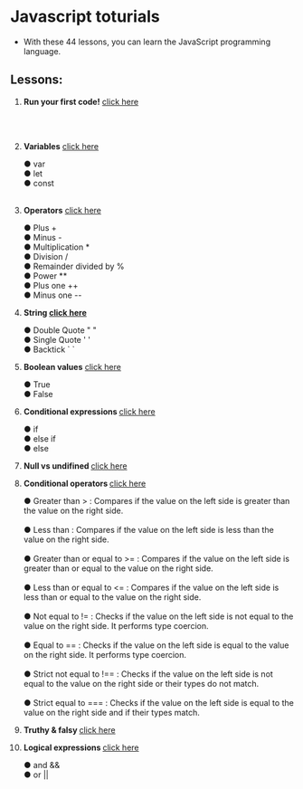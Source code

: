 # Javascript toturials
- With these 44 lessons, you can learn the JavaScript programming language.

## Lessons:

<ol>
  <li><p><strong>Run your first code!</strong> <a href="./lesson01/index.js">click here<a/></p></li>
    <br>
    <br>
  <li><p><strong>Variables</strong> <a href="./lesson02/index.js">click here<a/></p></li> 
    <span>&#9679; var</span>
    <br>
    <span>&#9679; let</span>
    <br>
    <span>&#9679; const</span>
    <br>
    <br>
  <li><p><strong>Operators</strong> <a href="./lesson03/index.js">click here<a/></p></li>
    <span>&#9679; Plus +</span>
    <br>
    <span>&#9679; Minus -</span>
    <br>
    <span>&#9679; Multiplication *</span>
    <br>
    <span>&#9679; Division /</span>
    <br>
    <span>&#9679; Remainder divided by %</span>
    <br>
    <span>&#9679; Power **</span>
    <br>
    <span>&#9679; Plus one ++</span>
    <br>
    <span>&#9679; Minus one --</span>
  <li><p><strong>String <a href="./lesson04/index.js">click here<a/></strong></p></li>
    <span>&#9679; Double Quote " "</span>
    <br>
     <span>&#9679; Single Quote ' '</span>
    <br>
     <span>&#9679; Backtick ` `</span>
  <li><p><strong>Boolean values</strong> <a href="./lesson05/index.js">click here<a/></p></li>
    <span>&#9679; True</span>
    <br>
    <span>&#9679; False</span>
  <li><p><strong>Conditional expressions </strong> <a href="./lesson06/index.js">click here<a/></p></li>
    <span>&#9679; if</span>
    <br>
    <span>&#9679; else if</span>
    <br>
    <span>&#9679; else</span>
  <li><p><strong>Null vs undifined </strong> <a href="./lesson07/index.js">click here<a/></p></li>
  <li><p><strong>Conditional operators </strong> <a href="./lesson08/index.js">click here<a/></p></li>
    <span>&#9679; Greater than > : Compares if the value on the left side is greater than the value on the right side. </span>
    <br>
    <br>
    <span>&#9679; Less than : Compares if the value on the left side is less than the value on the right side. </span>
    <br>
    <br>
    <span>&#9679; Greater than or equal to >= : Compares if the value on the left side is greater than or equal to the value on the right side.</span>
    <br>
    <br>
    <span>&#9679; Less than or equal to <= : Compares if the value on the left side is less than or equal to the value on the right side.</span>
    <br>
    <br>
    <span>&#9679; Not equal to != : Checks if the value on the left side is not equal to the value on the right side. It performs type coercion.</span>
    <br>
    <br>
    <span>&#9679; Equal to == : Checks if the value on the left side is equal to the value on the right side. It performs type coercion.</span>
    <br>
    <br>   
    <span>&#9679; Strict not equal to !== : Checks if the value on the left side is not equal to the value on the right side or their types do not match.
</span>
    <br>
    <br>
    <span>&#9679; Strict equal to === : Checks if the value on the left side is equal to the value on the right side and if their types match.</span>
  <li><p><strong>Truthy & falsy </strong> <a href="./lesson09/index.js">click here<a/></p></li>
  <li><p><strong and &&>Logical expressions </strong> <a href="./lesson10/index.js">click here<a/></p></li>
  <span>&#9679; and &&</span>
  <br>
  <span>&#9679; or ||</span>

  
</ol>

